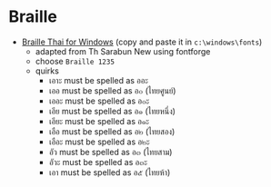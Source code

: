 # Braille

  * [Braille Thai for Windows](https://github.com/tatpongkatanyukul/Give/raw/main/braille/BrailleThai1235.ttf) (copy and paste it in ```c:\windows\fonts```)
    * adapted from Th Sarabun New using fontforge 
    * choose ```Braille 1235```
    * quirks
      * เอาะ must be spelled as ออะ
      * เออ must be spelled as อ๐ (ไทยศูนย์)
      * เออะ must be spelled as อ๐ะ 
      * เอีย must be spelled as อ๑ (ไทยหนึ่ง)
      * เอียะ must be spelled as อ๑ะ
      * เอือ must be spelled as อ๒ (ไทยสอง)
      * เอือะ must be spelled as อ๒ะ
      * อัว must be spelled as อ๓ (ไทยสาม)
      * อัวะ must be spelled as อ๓ะ
      * เอา must be spelled as อ๕ (ไทยห้า)
